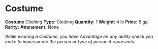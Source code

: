 # Costume

**Costume**
_Clothing_
**Type:** Clothing
**Quantity:** 1
**Weight:** 4 lb
**Price:** 5 gp
**Rarity:** 
**Attunement:** None

*While wearing a Costume, you have Advantage on any ability check you make to impersonate the person or type of person it represents.*